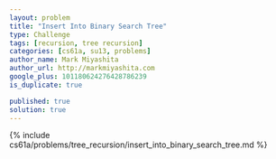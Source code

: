```yaml
---
layout: problem
title: "Insert Into Binary Search Tree"
type: Challenge
tags: [recursion, tree recursion]
categories: [cs61a, su13, problems]
author_name: Mark Miyashita
author_url: http://markmiyashita.com
google_plus: 101180624276428786239
is_duplicate: true

published: true
solution: true
---
```


{% include cs61a/problems/tree_recursion/insert_into_binary_search_tree.md %}